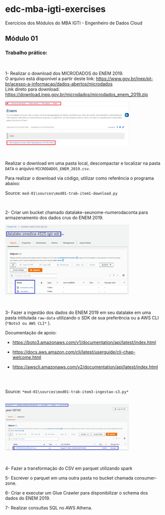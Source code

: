 # edc-mba-igti-exercises
Exercícios dos Módulos do MBA IGTI - Engenheiro de Dados Cloud

## Módulo 01

### Trabalho prático:
<br>

1- Realizar o download dos MICRODADOS do ENEM 2019. 
<br>
O arquivo está disponível a partir deste link: <https://www.gov.br/inep/pt-br/acesso-a-informacao/dados-abertos/microdados>
<br>
Link direto para download: https://download.inep.gov.br/microdados/microdados_enem_2019.zip 
<br>

<p align="left">
   <img src="images\mod01-enem-001.png" width="400" style="max-width: 400px;">
</p>
<br>

Realizar o download em uma pasta local, descompactar e localizar na pasta `DATA` o arquivo `MICRODADOS_ENEM_2019.csv`.
<br>

Para realizar o download via código, utilizar como referência o programa abaixo:
<br>

Source: `mod-01\sources\mod01-trab-item1-download.py`
<br>

<br>

2- Criar um bucket chamado datalake-seunome-numerodaconta para armazenamento dos dados crus do ENEM 2019.
<br>
<p align="left">
   <img src="images\mod01-s3-001.png" width="400" style="max-width: 400px;">
</p>

<br>

3- Fazer a ingestão dos dados do ENEM 2019 em seu datalake em uma pasta intitulada `raw-data` utilizando o SDK de sua preferência ou a AWS CLI (`*Boto3 ou AWS CLI*` ).
<br>

Documentação de apoio:
<br>
- https://boto3.amazonaws.com/v1/documentation/api/latest/index.html

- https://docs.aws.amazon.com/cli/latest/userguide/cli-chap-welcome.html

- https://awscli.amazonaws.com/v2/documentation/api/latest/index.html 
<br>
<br>

Source: `*mod-01\sources\mod01-trab-item3-ingestao-s3.py*`
<br>
<br>
<p align="left">
   <img src="images\mod01-s3-003.png" width="400" style="max-width: 400px;">
</p>

<br>

4- Fazer a transformação do CSV em parquet utilizando spark

5- Escrever o parquet em uma outra pasta no bucket chamada consumer-zone.

6- Criar e executar um Glue Crawler para disponibilizar o schema dos dados do ENEM 2019.

7- Realizar consultas SQL no AWS Athena.


